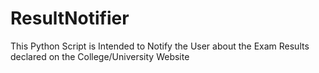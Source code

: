 # ResultNotifier
This Python Script is Intended to Notify the User about the Exam Results declared on the College/University Website
